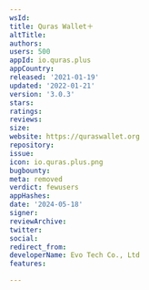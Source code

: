 ```yaml
---
wsId: 
title: Quras Wallet＋
altTitle: 
authors: 
users: 500
appId: io.quras.plus
appCountry: 
released: '2021-01-19'
updated: '2022-01-21'
version: '3.0.3'
stars: 
ratings: 
reviews: 
size: 
website: https://quraswallet.org
repository: 
issue: 
icon: io.quras.plus.png
bugbounty: 
meta: removed
verdict: fewusers
appHashes: 
date: '2024-05-18'
signer: 
reviewArchive: 
twitter: 
social: 
redirect_from: 
developerName: Evo Tech Co., Ltd
features: 

---
```


